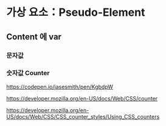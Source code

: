 # 가상 요소：Pseudo-Element

## Content 에 var

### 문자값

### 숫자값 Counter

https://codepen.io/jasesmith/pen/KgbdpW

https://developer.mozilla.org/en-US/docs/Web/CSS/counter

https://developer.mozilla.org/en-US/docs/Web/CSS/CSS_counter_styles/Using_CSS_counters
